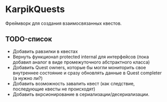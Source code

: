 # KarpikQuests
Фреймворк для создания взаимосвязанных квестов.

## TODO-список
- Добавить равзилки в квестах
- Вернуть функционал protected internal для интерфейсов (пока добавил аналог в виде промежуточного абстрактного класса)
- Добавить Quest owners, которые бы могли мониторить свое внутреннее состояние и сразу обновлять данные в Quest completer (а нужно ли?)
- Добавить возможность завалить квест (как следствие, последующие квесты не происходят)
- Добавить вкрсионирование в сериализации/десериализации.
